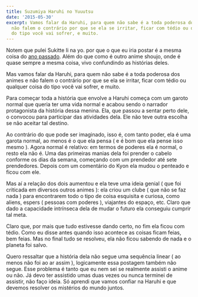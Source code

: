 ```yaml
---
title: Suzumiya Haruhi no Yuuutsu
date: '2015-05-30'
excerpt: Vamos falar da Haruhi, para quem não sabe é a toda poderosa dos animes e
  não falem o contrário por que se ela se irritar, ficar com tédio ou qualquer coisa
  do tipo você vai sofrer, e muito.
---
```




Notem que pulei Sukitte Ii na yo. por que o que eu iria postar é a mesma
coisa do [ano passado](https://qgustavor.github.io/blog/sukitte-ii-na-yo). Além do
que como é outro anime shoujo, onde é quase sempre a mesma coisa, vivo
confundindo as histórias deles.

Mas vamos falar da Haruhi, para quem não sabe é a toda poderosa dos
animes e não falem o contrário por que se ela se irritar, ficar com
tédio ou qualquer coisa do tipo você vai sofrer, e muito.

Para começar toda a história que envolve a Haruhi começa com um garoto
normal que queria ter uma vida normal e acabou sendo o narrador
protagonista da história dessa menina. Ela, que passou a sentar perto
dele, o convocou para participar das atividades dela. Ele não teve outra
escolha se não aceitar tal destino.

Ao contrário do que pode ser imaginado, isso é, com tanto poder, ela é
uma garota normal, ao menos é o que ela pensa ( e é bom que ela pense
isso mesmo ). Agora normal é relativo: em termos de poderes ela é
normal, o resto ela não é. Uma das primeiras manias dela foi prender o
cabelo conforme os dias da semana, começando com um prendedor até sete
prendedores. Depois com um comentário do Kyon ela mudou o penteado e
ficou com ele.

Mas aí a relação dos dois aumentou e ela teve uma ideia genial ( que foi
criticada em diversos outros animes ): ela criou um clube ( que não se
faz nada ) para encontrarem todo o tipo de coisa esquisita e curiosa,
como aliens, espers ( pessoas com poderes ), viajantes do espaço, etc.
Claro que dado a capacidade intrínseca dela de mudar o futuro ela
conseguiu cumprir tal meta.

Claro que, por mais que tudo estivesse dando certo, no fim ela ficou com
tédio. Como eu disse antes quando isso acontece as coisas ficam feias,
bem feias. Mas no final tudo se resolveu, ela não ficou sabendo de nada
e o planeta foi salvo.

Quero ressaltar que a história dela não segue uma sequência linear ( ao
menos não foi ao ar assim ), logicamente essa postagem também não segue.
Esse problema é tanto que eu nem sei se realmente assisti o anime ou
não. Já devo ter assistido umas duas vezes ou nunca terminei de
assistir, não faço ideia. Só aprendi que vamos confiar na Haruhi e que
devemos resolver os mistérios do mundo juntos.


